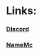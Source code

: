 # Links:
###   [Discord](https://discord.com/users/368681367115923457)
###   [NameMc](https://fr.namemc.com/profile/imfeelingevil.1) 
